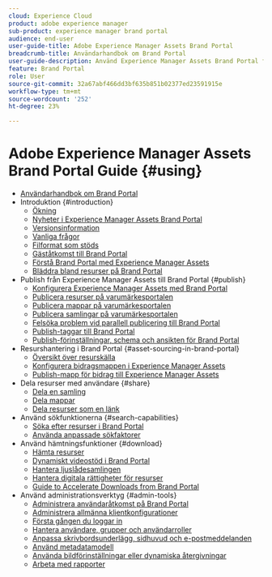 ```yaml
---
cloud: Experience Cloud
product: adobe experience manager
sub-product: experience manager brand portal
audience: end-user
user-guide-title: Adobe Experience Manager Assets Brand Portal
breadcrumb-title: Användarhandbok om Brand Portal
user-guide-description: Använd Experience Manager Assets Brand Portal för att tillgodose marknadsföringsbehoven genom att på ett säkert sätt distribuera godkänt varumärkes- och produktmaterial till externa byråer, partners, interna team och återförsäljare för nedladdning.
feature: Brand Portal
role: User
source-git-commit: 32a67abf466dd3bf635b851b02377ed23591915e
workflow-type: tm+mt
source-wordcount: '252'
ht-degree: 23%

---
```



# Adobe Experience Manager Assets Brand Portal Guide {#using}

+ [Användarhandbok om Brand Portal](/help/using/home.md)
+ Introduktion {#introduction}
   + [Ökning](/help/using/brand-portal.md)
   + [Nyheter i Experience Manager Assets Brand Portal](/help/using/whats-new.md)
   + [Versionsinformation](/help/using/brand-portal-release-notes.md)
   + [Vanliga frågor](/help/using/brand-portal-faqs.md)
   + [Filformat som stöds](/help/using/brand-portal-supported-formats.md)
   + [Gäståtkomst till Brand Portal](/help/using/guest-access.md)
   + [Förstå Brand Portal med Experience Manager Assets](https://experienceleague.adobe.com/en/docs/experience-manager-brand-portal/using/home)
   + [Bläddra bland resurser på Brand Portal](/help/using/browse-assets-brand-portal.md)
+ Publish från Experience Manager Assets till Brand Portal {#publish}
   + [Konfigurera Experience Manager Assets med Brand Portal](/help/using/configure-aem-assets-with-brand-portal.md)
   + [Publicera resurser på varumärkesportalen](https://experienceleague.adobe.com/en/docs/experience-manager-65/content/assets/brandportal/brand-portal-publish-assets)
   + [Publicera mappar på varumärkesportalen](https://experienceleague.adobe.com/en/docs/experience-manager-65/content/assets/brandportal/brand-portal-publish-folder)
   + [Publicera samlingar på varumärkesportalen](https://experienceleague.adobe.com/en/docs/experience-manager-65/content/assets/brandportal/brand-portal-publish-collection)
   + [Felsöka problem vid parallell publicering till Brand Portal](/help/using/troubleshoot-parallel-publishing.md)
   + [Publish-taggar till Brand Portal](/help/using/brand-portal-publish-tags.md)
   + [Publish-förinställningar, schema och ansikten för Brand Portal](/help/using/publish-schema-search-facets-presets.md)
+ Resurshantering i Brand Portal {#asset-sourcing-in-brand-portal}
   + [Översikt över resurskälla](/help/using/brand-portal-asset-sourcing.md)
   + [Konfigurera bidragsmappen i Experience Manager Assets](/help/using/brand-portal-publish-contribution-folder-to-brand-portal.md)
   + [Publish-mapp för bidrag till Experience Manager Assets](/help/using/brand-portal-publish-contribution-folder-to-aem-assets.md)
+ Dela resurser med användare {#share}
   + [Dela en samling](/help/using/brand-portal-share-collection.md)
   + [Dela mappar](/help/using/brand-portal-sharing-folders.md)
   + [Dela resurser som en länk](/help/using/brand-portal-link-share.md)
+ Använd sökfunktionerna {#search-capabilities}
   + [Söka efter resurser i Brand Portal](/help/using/brand-portal-searching.md)
   + [Använda anpassade sökfaktorer](/help/using/brand-portal-search-facets.md)
+ Använd hämtningsfunktioner {#download}
   + [Hämta resurser](/help/using/brand-portal-download-assets.md)
   + [Dynamiskt videostöd i Brand Portal](/help/using/dynamic-video-brand-portal.md)
   + [Hantera ljuslådesamlingen](/help/using/brand-portal-light-box.md)
   + [Hantera digitala rättigheter för resurser](/help/using/manage-digital-rights-of-assets.md)
   + [Guide to Accelerate Downloads from Brand Portal](/help/using/accelerated-download.md)
+ Använd administrationsverktyg {#admin-tools}
   + [Administrera användaråtkomst på Brand Portal](/help/using/access-configurations-brand-portal.md)
   + [Administrera allmänna klientkonfigurationer](/help/using/brand-portal-general-configuration.md)
   + [Första gången du loggar in](/help/using/brand-portal-onboarding.md)
   + [Hantera användare, grupper och användarroller](/help/using/brand-portal-adding-users.md)
   + [Anpassa skrivbordsunderlägg, sidhuvud och e-postmeddelanden](/help/using/brand-portal-branding.md)
   + [Använd metadatamodell](/help/using/brand-portal-metadata-schemas.md)
   + [Använda bildförinställningar eller dynamiska återgivningar](/help/using/brand-portal-image-presets.md)
   + [Arbeta med rapporter](/help/using/brand-portal-reports.md)

